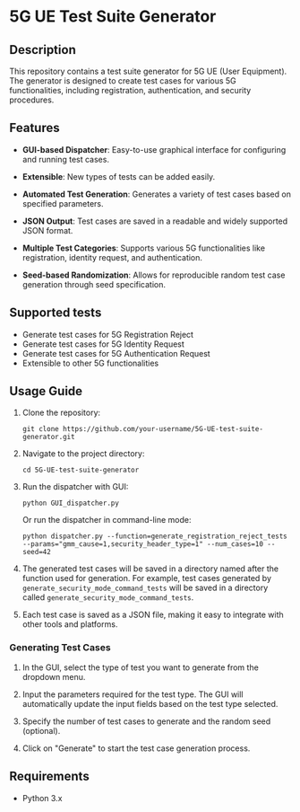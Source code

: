 # 5G UE Test Suite Generator

## Description

This repository contains a test suite generator for 5G UE (User Equipment). The generator is designed to create test cases for various 5G functionalities, including registration, authentication, and security procedures.

## Features

- **GUI-based Dispatcher**: Easy-to-use graphical interface for configuring and running test cases.
  
- **Extensible**: New types of tests can be added easily.

- **Automated Test Generation**: Generates a variety of test cases based on specified parameters.
  
- **JSON Output**: Test cases are saved in a readable and widely supported JSON format.

- **Multiple Test Categories**: Supports various 5G functionalities like registration, identity request, and authentication.
  
- **Seed-based Randomization**: Allows for reproducible random test case generation through seed specification.

## Supported tests

- Generate test cases for 5G Registration Reject
- Generate test cases for 5G Identity Request
- Generate test cases for 5G Authentication Request
- Extensible to other 5G functionalities


## Usage Guide

1. Clone the repository:
    ```
    git clone https://github.com/your-username/5G-UE-test-suite-generator.git
    ```

2. Navigate to the project directory:
    ```
    cd 5G-UE-test-suite-generator
    ```

3. Run the dispatcher with GUI:
    ```
    python GUI_dispatcher.py
    ```
    
    Or run the dispatcher in command-line mode:
    ```
    python dispatcher.py --function=generate_registration_reject_tests --params="gmm_cause=1,security_header_type=1" --num_cases=10 --seed=42
    ```

4. The generated test cases will be saved in a directory named after the function used for generation. For example, test cases generated by `generate_security_mode_command_tests` will be saved in a directory called `generate_security_mode_command_tests`.

5. Each test case is saved as a JSON file, making it easy to integrate with other tools and platforms.

### Generating Test Cases

1. In the GUI, select the type of test you want to generate from the dropdown menu.

2. Input the parameters required for the test type. The GUI will automatically update the input fields based on the test type selected.

3. Specify the number of test cases to generate and the random seed (optional).

4. Click on "Generate" to start the test case generation process.

## Requirements

- Python 3.x
